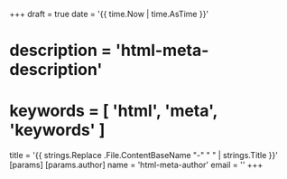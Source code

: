 +++
draft = true
date  = '{{ time.Now | time.AsTime }}'
# description = 'html-meta-description'
# keywords = [ 'html', 'meta', 'keywords' ]
title = '{{ strings.Replace .File.ContentBaseName "-" " " | strings.Title }}'
[params]
  [params.author]
    name  = 'html-meta-author'
    email = ''
+++
